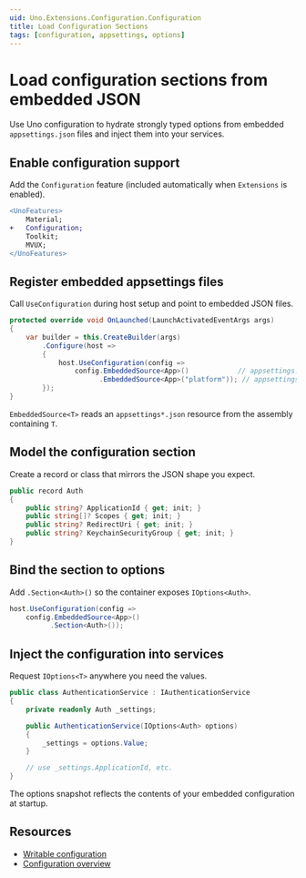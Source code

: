 ```yaml
---
uid: Uno.Extensions.Configuration.Configuration
title: Load Configuration Sections
tags: [configuration, appsettings, options]
---
```

# Load configuration sections from embedded JSON

Use Uno configuration to hydrate strongly typed options from embedded `appsettings.json` files and inject them into your services.

## Enable configuration support

Add the `Configuration` feature (included automatically when `Extensions` is enabled).

```diff
<UnoFeatures>
    Material;
+   Configuration;
    Toolkit;
    MVUX;
</UnoFeatures>
```

## Register embedded appsettings files

Call `UseConfiguration` during host setup and point to embedded JSON files.

```csharp
protected override void OnLaunched(LaunchActivatedEventArgs args)
{
    var builder = this.CreateBuilder(args)
        .Configure(host =>
        {
            host.UseConfiguration(config =>
                config.EmbeddedSource<App>()            // appsettings.json
                      .EmbeddedSource<App>("platform")); // appsettings.platform.json
        });
}
```

`EmbeddedSource<T>` reads an `appsettings*.json` resource from the assembly containing `T`.

## Model the configuration section

Create a record or class that mirrors the JSON shape you expect.

```csharp
public record Auth
{
    public string? ApplicationId { get; init; }
    public string[]? Scopes { get; init; }
    public string? RedirectUri { get; init; }
    public string? KeychainSecurityGroup { get; init; }
}
```

## Bind the section to options

Add `.Section<Auth>()` so the container exposes `IOptions<Auth>`.

```csharp
host.UseConfiguration(config =>
    config.EmbeddedSource<App>()
          .Section<Auth>());
```

## Inject the configuration into services

Request `IOptions<T>` anywhere you need the values.

```csharp
public class AuthenticationService : IAuthenticationService
{
    private readonly Auth _settings;

    public AuthenticationService(IOptions<Auth> options)
    {
        _settings = options.Value;
    }

    // use _settings.ApplicationId, etc.
}
```

The options snapshot reflects the contents of your embedded configuration at startup.

## Resources

- [Writable configuration](xref:Uno.Extensions.Configuration.HowToWritableConfiguration)
- [Configuration overview](xref:Uno.Extensions.Configuration.Overview)
